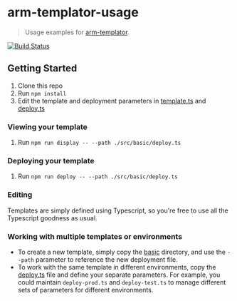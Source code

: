 # arm-templator-usage

> Usage examples for [arm-templator][main-repo].

[![Build Status][status-image]][status-image]

## Getting Started
1. Clone this repo
2. Run `npm install`
3. Edit the template and deployment parameters in [template.ts](./src/basic/template.ts) and [deploy.ts](./src/basic/deploy.ts)

### Viewing your template
1. Run `npm run display -- --path ./src/basic/deploy.ts`

### Deploying your template
1. Run `npm run deploy -- --path ./src/basic/deploy.ts`

### Editing
Templates are simply defined using Typescript, so you're free to use all the Typescript goodness as usual.

### Working with multiple templates or environments
* To create a new template, simply copy the [basic](./src/basic) directory, and use the `--path` parameter to reference the new deployment file.
* To work with the same template in different environments, copy the [deploy.ts](./src/basic/deploy.ts) file and define your separate parameters. For example, you could maintain `deploy-prod.ts` and `deploy-test.ts` to manage different sets of parameters for different environments.

[main-repo]: https://github.com/anthony-c-martin/arm-templator
[status-image]: https://img.shields.io/github/workflow/status/anthony-c-martin/arm-templator-usage/CIT
